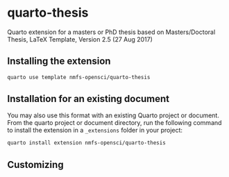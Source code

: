 # quarto-thesis

Quarto extension for a masters or PhD thesis based on Masters/Doctoral Thesis, LaTeX Template, Version 2.5 (27 Aug 2017)


## Installing the extension

```bash
quarto use template nmfs-opensci/quarto-thesis
```

## Installation for an existing document

You may also use this format with an existing Quarto project or document. From the quarto project or document directory, run the following command to install the extension in a `_extensions` folder in your project:

```bash
quarto install extension nmfs-opensci/quarto-thesis
```


## Customizing


